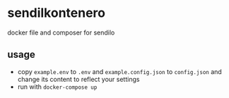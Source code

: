 # sendilkontenero

docker file and composer for sendilo

## usage

 * copy `example.env` to `.env` and `example.config.json` to `config.json` and change its content to reflect your settings
 * run with `docker-compose up`

